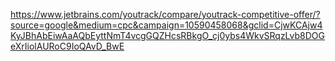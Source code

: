 https://www.jetbrains.com/youtrack/compare/youtrack-competitive-offer/?source=google&medium=cpc&campaign=10590458068&gclid=CjwKCAjw4KyJBhAbEiwAaAQbEyttNmT4vcgGQZHcsRBkgO_cj0ybs4WkvSRqzLvb8DOGeXrIiolAURoC9IoQAvD_BwE
